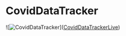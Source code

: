# CovidDataTracker

![![CovidDataTracker](./Covid-Data-Tracker.gif)](<a href='https://covidtracker-chanyoungpark88.vercel.app' rel='CovidDataTracker'>CovidDataTrackerLive</a>)
